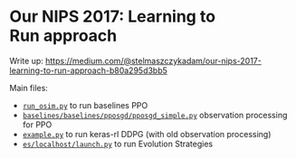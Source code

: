 # Our NIPS 2017: Learning to Run approach

Write up: https://medium.com/@stelmaszczykadam/our-nips-2017-learning-to-run-approach-b80a295d3bb5

Main files:

- [`run_osim.py`](https://github.com/AdamStelmaszczyk/learning2run/blob/master/run_osim.py) to run baselines PPO
- [`baselines/baselines/pposgd/pposgd_simple.py`](https://github.com/AdamStelmaszczyk/learning2run/blob/master/baselines/baselines/pposgd/pposgd_simple.py) observation processing for PPO  
- [`example.py`](https://github.com/AdamStelmaszczyk/learning2run/blob/master/example.py) to run keras-rl DDPG (with old observation processing)
- [`es/localhost/launch.py`](https://github.com/AdamStelmaszczyk/learning2run/blob/master/es/localhost/launch.py) to run Evolution Strategies
